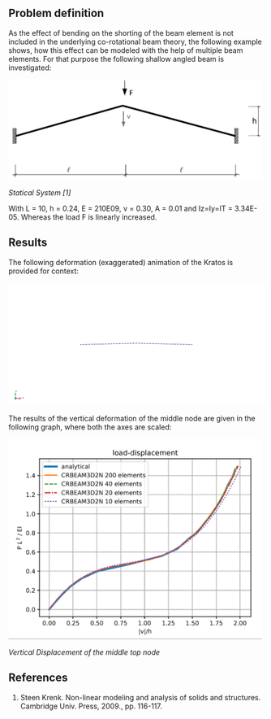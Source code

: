 ## Problem definition
As the effect of bending on the shorting of the beam element is not included in the underlying co-rotational beam theory, the following example shows, how this effect can be modeled with the help of multiple beam elements. For that purpose the following shallow angled beam is investigated:

<img src="https://github.com/KratosMultiphysics/Documentation/blob/master/Wiki_files/Application_cases/Shallow_angle_beam/shallowbeamSystem.JPG" width="500">

_Statical System [1]_

With L = 10, h = 0.24, E = 210E09, ν = 0.30, A = 0.01 and Iz=Iy=IT = 3.34E-05. Whereas the load F is linearly increased.

## Results

The following deformation (exaggerated) animation of the Kratos is provided for context:

![Open cylinder pullout animation](https://github.com/KratosMultiphysics/Documentation/blob/master/Wiki_files/Application_cases/Shallow_angle_beam/shallowAngleBeam.gif)

The results of the vertical deformation of the middle node are given in the following graph, where both the axes are scaled:

<img src="https://github.com/KratosMultiphysics/Documentation/blob/master/Wiki_files/Application_cases/Shallow_angle_beam/ShallowAngledBeamResult.PNG" width="500">


_Vertical Displacement of the middle top node_

## References
1. Steen Krenk. Non-linear modeling and analysis of solids and structures. Cambridge
Univ. Press, 2009., pp. 116-117.
